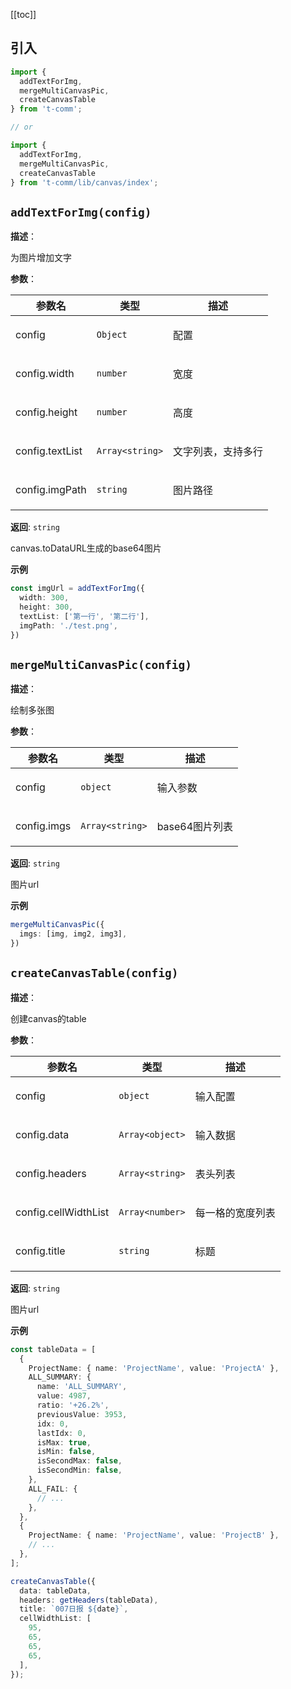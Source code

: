[[toc]]

## 引入

```ts
import {
  addTextForImg,
  mergeMultiCanvasPic,
  createCanvasTable
} from 't-comm';

// or

import {
  addTextForImg,
  mergeMultiCanvasPic,
  createCanvasTable
} from 't-comm/lib/canvas/index';
```


## `addTextForImg(config)` 


**描述**：<p>为图片增加文字</p>

**参数**：


| 参数名 | 类型 | 描述 |
| --- | --- | --- |
| config | <code>Object</code> | <p>配置</p> |
| config.width | <code>number</code> | <p>宽度</p> |
| config.height | <code>number</code> | <p>高度</p> |
| config.textList | <code>Array&lt;string&gt;</code> | <p>文字列表，支持多行</p> |
| config.imgPath | <code>string</code> | <p>图片路径</p> |

**返回**: <code>string</code><br>

<p>canvas.toDataURL生成的base64图片</p>

**示例**

```ts
const imgUrl = addTextForImg({
  width: 300,
  height: 300,
  textList: ['第一行', '第二行'],
  imgPath: './test.png',
})
```
<a name="mergeMultiCanvasPic"></a>

## `mergeMultiCanvasPic(config)` 


**描述**：<p>绘制多张图</p>

**参数**：


| 参数名 | 类型 | 描述 |
| --- | --- | --- |
| config | <code>object</code> | <p>输入参数</p> |
| config.imgs | <code>Array&lt;string&gt;</code> | <p>base64图片列表</p> |

**返回**: <code>string</code><br>

<p>图片url</p>

**示例**

```typescript
mergeMultiCanvasPic({
  imgs: [img, img2, img3],
})
```
<a name="createCanvasTable"></a>

## `createCanvasTable(config)` 


**描述**：<p>创建canvas的table</p>

**参数**：


| 参数名 | 类型 | 描述 |
| --- | --- | --- |
| config | <code>object</code> | <p>输入配置</p> |
| config.data | <code>Array&lt;object&gt;</code> | <p>输入数据</p> |
| config.headers | <code>Array&lt;string&gt;</code> | <p>表头列表</p> |
| config.cellWidthList | <code>Array&lt;number&gt;</code> | <p>每一格的宽度列表</p> |
| config.title | <code>string</code> | <p>标题</p> |

**返回**: <code>string</code><br>

<p>图片url</p>

**示例**

```typescript
const tableData = [
  {
    ProjectName: { name: 'ProjectName', value: 'ProjectA' },
    ALL_SUMMARY: {
      name: 'ALL_SUMMARY',
      value: 4987,
      ratio: '+26.2%',
      previousValue: 3953,
      idx: 0,
      lastIdx: 0,
      isMax: true,
      isMin: false,
      isSecondMax: false,
      isSecondMin: false,
    },
    ALL_FAIL: {
      // ...
    },
  },
  {
    ProjectName: { name: 'ProjectName', value: 'ProjectB' },
    // ...
  },
];

createCanvasTable({
  data: tableData,
  headers: getHeaders(tableData),
  title: `007日报 ${date}`,
  cellWidthList: [
    95,
    65,
    65,
    65,
  ],
});
```
